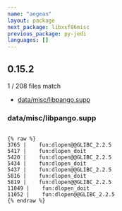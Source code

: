 ```yaml
---
name: "aegean"
layout: package
next_package: libxxf86misc
previous_package: py-jedi
languages: []
---
```

## 0.15.2
1 / 208 files match

 - [data/misc/libpango.supp](#datamisclibpangosupp)

### data/misc/libpango.supp

```

{% raw %}
3765 |    fun:dlopen@@GLIBC_2.2.5
5417 |    fun:dlopen_doit
5420 |    fun:dlopen@@GLIBC_2.2.5
5434 |    fun:dlopen_doit
5437 |    fun:dlopen@@GLIBC_2.2.5
5816 |    fun:dlopen_doit
5819 |    fun:dlopen@@GLIBC_2.2.5
11049 |    fun:dlopen_doit
11052 |    fun:dlopen@@GLIBC_2.2.5
{% endraw %}

```
